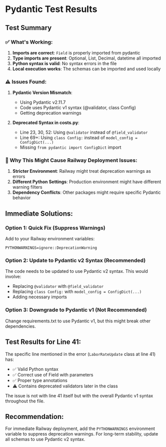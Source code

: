 # Pydantic Test Results

## Test Summary

### ✅ What's Working:
1. **Imports are correct**: `Field` is properly imported from pydantic
2. **Type imports are present**: Optional, List, Decimal, datetime all imported
3. **Python syntax is valid**: No syntax errors in the file
4. **Local execution works**: The schemas can be imported and used locally

### ⚠️ Issues Found:

1. **Pydantic Version Mismatch**:
   - Using Pydantic v2.11.7
   - Code uses Pydantic v1 syntax (@validator, class Config)
   - Getting deprecation warnings

2. **Deprecated Syntax in costs.py**:
   - Line 23, 30, 52: Using `@validator` instead of `@field_validator`
   - Line 69+: Using `class Config:` instead of `model_config = ConfigDict(...)`
   - Missing `from pydantic import ConfigDict` import

### 🎯 Why This Might Cause Railway Deployment Issues:

1. **Stricter Environment**: Railway might treat deprecation warnings as errors
2. **Different Python Settings**: Production environment might have different warning filters
3. **Dependency Conflicts**: Other packages might require specific Pydantic behavior

## Immediate Solutions:

### Option 1: Quick Fix (Suppress Warnings)
Add to your Railway environment variables:
```
PYTHONWARNINGS=ignore::DeprecationWarning
```

### Option 2: Update to Pydantic v2 Syntax (Recommended)
The code needs to be updated to use Pydantic v2 syntax. This would involve:
- Replacing `@validator` with `@field_validator`
- Replacing `class Config:` with `model_config = ConfigDict(...)`
- Adding necessary imports

### Option 3: Downgrade to Pydantic v1 (Not Recommended)
Change requirements.txt to use Pydantic v1, but this might break other dependencies.

## Test Results for Line 41:

The specific line mentioned in the error (`LaborRateUpdate` class at line 41) has:
- ✅ Valid Python syntax
- ✅ Correct use of Field with parameters
- ✅ Proper type annotations
- ⚠️ Contains deprecated validators later in the class

The issue is not with line 41 itself but with the overall Pydantic v1 syntax throughout the file.

## Recommendation:

For immediate Railway deployment, add the `PYTHONWARNINGS` environment variable to suppress deprecation warnings. For long-term stability, update all schemas to use Pydantic v2 syntax.